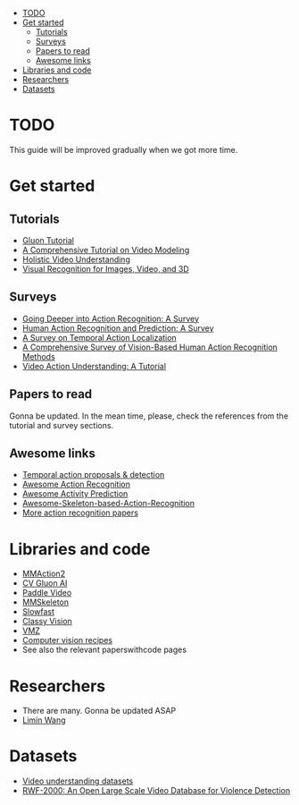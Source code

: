 - [TODO](#todo)
- [Get started](#get-started)
  - [Tutorials](#tutorials)
  - [Surveys](#surveys)
  - [Papers to read](#papers-to-read)
  - [Awesome links](#awesome-links)
- [Libraries and code](#libraries-and-code)
- [Researchers](#researchers)
- [Datasets](#datasets)
# TODO
This guide will be improved gradually when we got more time.
# Get started
## Tutorials
- [Gluon Tutorial](https://cv.gluon.ai/build/examples_action_recognition/index.html)  
- [A Comprehensive Tutorial on Video Modeling](https://github.com/bryanyzhu/Video-Tutorial-CVPR2020) 
- [Holistic Video Understanding](https://holistic-video-understanding.github.io/tutorials/cvpr2020.html)
- [Visual Recognition for Images, Video, and 3D](http://s9xie.github.io/Tutorials/CVPR2020/)
  

## Surveys
- [Going Deeper into Action Recognition: A Survey](https://arxiv.org/abs/1605.04988)
- [Human Action Recognition and Prediction: A Survey](https://arxiv.org/abs/1806.11230)
- [A Survey on Temporal Action Localization](https://ieeexplore.ieee.org/document/9062498)
- [A Comprehensive Survey of Vision-Based Human Action Recognition Methods](https://www.mdpi.com/1424-8220/19/5/1005)
- [Video Action Understanding: A Tutorial](https://arxiv.org/abs/2010.06647)

## Papers to read
Gonna be updated. In the mean time, please, check the references from the tutorial and survey sections.
## Awesome links
- [Temporal action proposals & detection](https://github.com/Rheelt/Materials-Temporal-Action-Detection)
- [Awesome Action Recognition](https://github.com/jinwchoi/awesome-action-recognition)
- [Awesome Activity Prediction](https://github.com/chinancheng/awesome-activity-prediction#human-trajectory-prediction)
- [Awesome-Skeleton-based-Action-Recognition](https://github.com/niais/Awesome-Skeleton-based-Action-Recognition)
- [More action recognition papers](http://actionrecognition.net/files/paper.php)

  

# Libraries and code
- [MMAction2](https://github.com/open-mmlab/mmaction2)
- [CV Gluon AI](https://cv.gluon.ai/model_zoo/action_recognition.html)
- [Paddle Video](https://github.com/PaddlePaddle/PaddleVideo)
- [MMSkeleton](https://github.com/open-mmlab/mmskeleton)
- [Slowfast](https://github.com/facebookresearch/SlowFast)
- [Classy Vision](https://classyvision.ai/)
- [VMZ](https://github.com/facebookresearch/vmz)
- [Computer vision recipes](https://github.com/microsoft/computervision-recipes/tree/master/scenarios/action_recognition)
- See also the relevant paperswithcode pages

# Researchers
- There are many. Gonna be updated ASAP
- [Limin Wang](https://wanglimin.github.io/)


# Datasets
- [Video understanding datasets](https://github.com/yoosan/video-understanding-dataset)
- [RWF-2000: An Open Large Scale Video Database for Violence Detection
](https://arxiv.org/abs/1911.05913)